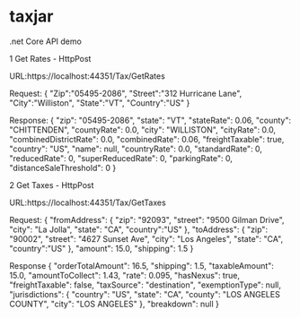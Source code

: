 # taxjar

.net Core API demo 

1 Get Rates - HttpPost

URL:https://localhost:44351/Tax/GetRates

Request:
{
    "Zip":"05495-2086",
    "Street":"312 Hurricane Lane",
    "City":"Williston",
    "State":"VT",
    "Country":"US"
}

Response:
{
    "zip": "05495-2086",
    "state": "VT",
    "stateRate": 0.06,
    "county": "CHITTENDEN",
    "countyRate": 0.0,
    "city": "WILLISTON",
    "cityRate": 0.0,
    "combinedDistrictRate": 0.0,
    "combinedRate": 0.06,
    "freightTaxable": true,
    "country": "US",
    "name": null,
    "countryRate": 0.0,
    "standardRate": 0,
    "reducedRate": 0,
    "superReducedRate": 0,
    "parkingRate": 0,
    "distanceSaleThreshold": 0
}

2 Get Taxes - HttpPost

URL:https://localhost:44351/Tax/GetTaxes

Request:
{
  "fromAddress":  {
    "zip": "92093",
    "street": "9500 Gilman Drive",
    "city": "La Jolla",
    "state": "CA",
    "country":"US"
  },
  "toAddress":  {
    "zip": "90002",
    "street": "4627 Sunset Ave",
    "city": "Los Angeles",
    "state": "CA",
     "country":"US"
  },
  "amount": 15.0,
  "shipping": 1.5
}

Response
{
    "orderTotalAmount": 16.5,
    "shipping": 1.5,
    "taxableAmount": 15.0,
    "amountToCollect": 1.43,
    "rate": 0.095,
    "hasNexus": true,
    "freightTaxable": false,
    "taxSource": "destination",
    "exemptionType": null,
    "jurisdictions": {
        "country": "US",
        "state": "CA",
        "county": "LOS ANGELES COUNTY",
        "city": "LOS ANGELES"
    },
    "breakdown": null
}
